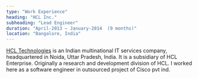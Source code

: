 ```yaml
---
type: "Work Experience"
heading: "HCL Inc."
subheading: "Lead Engineer"
duration: "April-2013 – January-2014  (9 months)"
location: "Bangalore, India"
---
```


<a href="https://www.hcltech.com/">HCL Technologies</a> is an Indian multinational IT services company, headquartered in Noida, Uttar Pradesh, India. It is a subsidiary of HCL Enterprise. Originally a research and development division of HCL. I worked here as a software engineer in outsourced project of Cisco pvt ind. 
